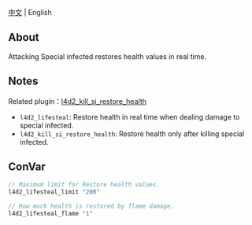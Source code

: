 [中文](./README.md) | English

## About
Attacking Special infected restores health values in real time.

## Notes

Related plugin：[l4d2_kill_si_restore_health](https://github.com/fdxx/l4d2_plugins/tree/main/l4d2_kill_si_restore_health)

- `l4d2_lifesteal`: Restore health in real time when dealing damage to special infected.
- `l4d2_kill_si_restore_health`: Restore health only after killing special infected.

## ConVar
```c
// Maximum limit for Restore health values.
l4d2_lifesteal_limit "200"

// How much health is restored by flame damage.
l4d2_lifesteal_flame "1"
```
